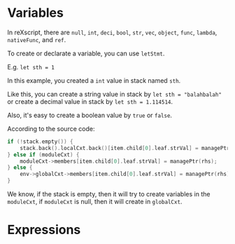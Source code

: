 # Variables

In reXscript, there are `null`, `int`, `deci`, `bool`, `str`, `vec`, `object`, `func`, `lambda`, `nativeFunc`, and `ref`.

To create or declarate a variable, you can use `letStmt`.

E.g. `let sth = 1`

In this example, you created a `int` value in stack named `sth`.

Like this, you can create a string value in stack by `let sth = "balahbalah"` or create a decimal value in stack by `let sth = 1.114514`.

Also, it's easy to create a boolean value by `true` or `false`.

According to the source code:
```c++
if (!stack.empty()) {
    stack.back().localCxt.back()[item.child[0].leaf.strVal] = managePtr(rhs);
} else if (moduleCxt) {
    moduleCxt->members[item.child[0].leaf.strVal] = managePtr(rhs);
} else {
    env->globalCxt->members[item.child[0].leaf.strVal] = managePtr(rhs);
}
```

We know, if the stack is empty, then it will try to create variables in the `moduleCxt`, if `moduleCxt` is null, then it will create in `globalCxt`. 

# Expressions

